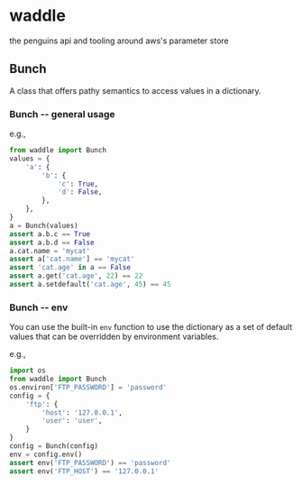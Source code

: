# waddle
the penguins api and tooling around aws's parameter store

## Bunch

A class that offers pathy semantics 
to access values in a dictionary.

### Bunch -- general usage
e.g.,

```python
from waddle import Bunch
values = {
    'a': {
        'b': {
            'c': True,
            'd': False,
        },        
    },
}
a = Bunch(values)
assert a.b.c == True
assert a.b.d == False
a.cat.name = 'mycat'
assert a['cat.name'] == 'mycat'
assert 'cat.age' in a == False
assert a.get('cat.age', 22) == 22
assert a.setdefault('cat.age', 45) == 45
``` 

### Bunch -- env

You can use the built-in `env` function to use
the dictionary as a set of default values that
can be overridden by environment variables.

e.g.,

```python
import os
from waddle import Bunch
os.environ['FTP_PASSWORD'] = 'password'
config = {
    'ftp': {
        'host': '127.0.0.1',
        'user': 'user',
    }
}
config = Bunch(config)
env = config.env()
assert env('FTP_PASSWORD') == 'password'
assert env('FTP_HOST') == '127.0.0.1'
```
